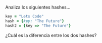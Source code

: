 Analiza los siguientes hashes...

```Ruby
key = "Lets Code"
hash = {key: "The Future"}
hash2 = {key => "The Future"}
```

¿Cuál es la diferencia entre los dos hashes?
